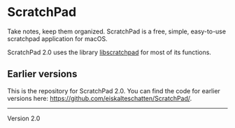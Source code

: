 ScratchPad
==========

Take notes, keep them organized. ScratchPad is a free, simple, easy-to-use scratchpad application for macOS.

ScratchPad 2.0 uses the library [libscratchpad](https://github.com/eiskalteschatten/libscratchpad) for most of its functions.

## Earlier versions

This is the repository for ScratchPad 2.0. You can find the code for earlier versions here: https://github.com/eiskalteschatten/ScratchPad/.

---

Version 2.0